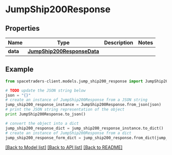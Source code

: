 # JumpShip200Response



## Properties

Name | Type | Description | Notes
------------ | ------------- | ------------- | -------------
**data** | [**JumpShip200ResponseData**](JumpShip200ResponseData.md) |  | 

## Example

```python
from spacetraders-client.models.jump_ship200_response import JumpShip200Response

# TODO update the JSON string below
json = "{}"
# create an instance of JumpShip200Response from a JSON string
jump_ship200_response_instance = JumpShip200Response.from_json(json)
# print the JSON string representation of the object
print JumpShip200Response.to_json()

# convert the object into a dict
jump_ship200_response_dict = jump_ship200_response_instance.to_dict()
# create an instance of JumpShip200Response from a dict
jump_ship200_response_form_dict = jump_ship200_response.from_dict(jump_ship200_response_dict)
```
[[Back to Model list]](../README.md#documentation-for-models) [[Back to API list]](../README.md#documentation-for-api-endpoints) [[Back to README]](../README.md)


